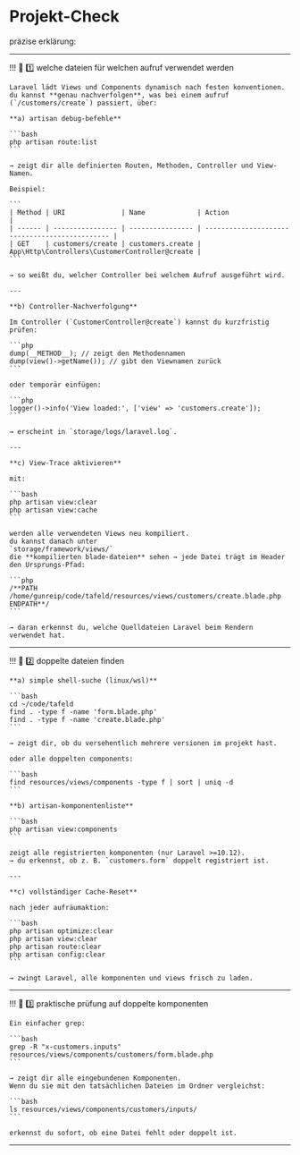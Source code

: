 # Projekt-Check

präzise erklärung:

---

!!! 🧩 1️⃣  welche dateien für welchen aufruf verwendet werden

    Laravel lädt Views und Components dynamisch nach festen konventionen.
    du kannst **genau nachverfolgen**, was bei einem aufruf (`/customers/create`) passiert, über:

    **a) artisan debug-befehle**

    ```bash
    php artisan route:list
    ```

    → zeigt dir alle definierten Routen, Methoden, Controller und View-Namen.

    Beispiel:

    ```
    | Method | URI              | Name             | Action                                         |
    | ------ | ---------------- | ---------------- | ---------------------------------------------- |
    | GET    | customers/create | customers.create | App\Http\Controllers\CustomerController@create |
    ```

    → so weißt du, welcher Controller bei welchem Aufruf ausgeführt wird.

    ---

    **b) Controller-Nachverfolgung**

    Im Controller (`CustomerController@create`) kannst du kurzfristig prüfen:

    ```php
    dump(__METHOD__); // zeigt den Methodennamen
    dump(view()->getName()); // gibt den Viewnamen zurück
    ```

    oder temporär einfügen:

    ```php
    logger()->info('View loaded:', ['view' => 'customers.create']);
    ```

    → erscheint in `storage/logs/laravel.log`.

    ---

    **c) View-Trace aktivieren**

    mit:

    ```bash
    php artisan view:clear
    php artisan view:cache
    ```

    werden alle verwendeten Views neu kompiliert.
    du kannst danach unter
    `storage/framework/views/`
    die **kompilierten blade-dateien** sehen → jede Datei trägt im Header den Ursprungs-Pfad:

    ```php
    /**PATH /home/gunreip/code/tafeld/resources/views/customers/create.blade.php ENDPATH**/
    ```

    → daran erkennst du, welche Quelldateien Laravel beim Rendern verwendet hat.

---

!!! 🧩 2️⃣  doppelte dateien finden

    **a) simple shell-suche (linux/wsl)**

    ```bash
    cd ~/code/tafeld
    find . -type f -name 'form.blade.php'
    find . -type f -name 'create.blade.php'
    ```

    → zeigt dir, ob du versehentlich mehrere versionen im projekt hast.

    oder alle doppelten components:

    ```bash
    find resources/views/components -type f | sort | uniq -d
    ```

    **b) artisan-komponentenliste**

    ```bash
    php artisan view:components
    ```

    zeigt alle registrierten komponenten (nur Laravel >=10.12).
    → du erkennst, ob z. B. `customers.form` doppelt registriert ist.

    ---

    **c) vollständiger Cache-Reset**

    nach jeder aufräumaktion:

    ```bash
    php artisan optimize:clear
    php artisan view:clear
    php artisan route:clear
    php artisan config:clear
    ```

    → zwingt Laravel, alle komponenten und views frisch zu laden.

---

!!! 🧭 3️⃣  praktische prüfung auf doppelte komponenten

    Ein einfacher grep:

    ```bash
    grep -R "x-customers.inputs" resources/views/components/customers/form.blade.php
    ```

    → zeigt dir alle eingebundenen Komponenten.
    Wenn du sie mit den tatsächlichen Dateien im Ordner vergleichst:

    ```bash
    ls resources/views/components/customers/inputs/
    ```

    erkennst du sofort, ob eine Datei fehlt oder doppelt ist.

---

